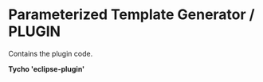 Parameterized Template Generator / PLUGIN
=================

Contains the plugin code.

**Tycho 'eclipse-plugin'**


